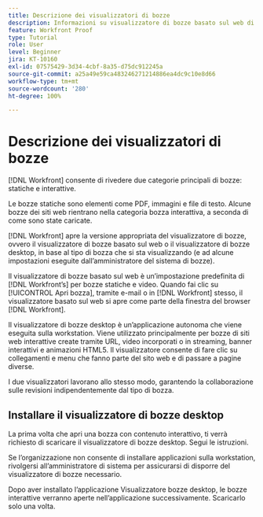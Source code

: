 ```yaml
---
title: Descrizione dei visualizzatori di bozze
description: Informazioni su visualizzatore di bozze basato sul web di  [!DNL Workfront] e visualizzatore di bozze desktop, la differenza tra i due e come accedervi.
feature: Workfront Proof
type: Tutorial
role: User
level: Beginner
jira: KT-10160
exl-id: 07575429-3d34-4cbf-8a35-d75dc912245a
source-git-commit: a25a49e59ca483246271214886ea4dc9c10e8d66
workflow-type: tm+mt
source-wordcount: '280'
ht-degree: 100%

---
```


# Descrizione dei visualizzatori di bozze

[!DNL Workfront] consente di rivedere due categorie principali di bozze: statiche e interattive.

Le bozze statiche sono elementi come PDF, immagini e file di testo. Alcune bozze dei siti web rientrano nella categoria bozza interattiva, a seconda di come sono state caricate.

[!DNL Workfront] apre la versione appropriata del visualizzatore di bozze, ovvero il visualizzatore di bozze basato sul web o il visualizzatore di bozze desktop, in base al tipo di bozza che si sta visualizzando (e ad alcune impostazioni eseguite dall’amministratore del sistema di bozze).

Il visualizzatore di bozze basato sul web è un’impostazione predefinita di [!DNL Workfront’s] per bozze statiche e video. Quando fai clic su [!UICONTROL Apri bozza], tramite e-mail o in [!DNL Workfront] stesso, il visualizzatore basato sul web si apre come parte della finestra del browser [!DNL Workfront].

Il visualizzatore di bozze desktop è un’applicazione autonoma che viene eseguita sulla workstation. Viene utilizzato principalmente per bozze di siti web interattive create tramite URL, video incorporati o in streaming, banner interattivi e animazioni HTML5. Il visualizzatore consente di fare clic su collegamenti e menu che fanno parte del sito web e di passare a pagine diverse.

I due visualizzatori lavorano allo stesso modo, garantendo la collaborazione sulle revisioni indipendentemente dal tipo di bozza.

## Installare il visualizzatore di bozze desktop

La prima volta che apri una bozza con contenuto interattivo, ti verrà richiesto di scaricare il visualizzatore di bozze desktop. Segui le istruzioni.

Se l’organizzazione non consente di installare applicazioni sulla workstation, rivolgersi all’amministratore di sistema per assicurarsi di disporre del visualizzatore di bozze necessario.

Dopo aver installato l’applicazione Visualizzatore bozze desktop, le bozze interattive verranno aperte nell’applicazione successivamente. Scaricarlo solo una volta.

<!-- 
### Learn more
* Differences between the Web Proofing Viewer and the Desktop Proofing Viewer
* Review an interactive proof
* Install the Desktop Proofing Viewer
* Understand the Desktop Proofing Viewer
* Open proofs in the Desktop Proofing Viewer
* Interactive content proofs
-->
